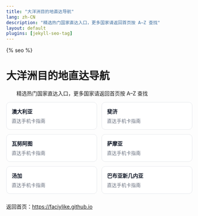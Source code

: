 ```yaml
---
title: "大洋洲目的地直达导航"
lang: zh-CN
description: "精选热门国家直达入口，更多国家请返回首页按 A–Z 查找"
layout: default
plugins: [jekyll-seo-tag]
---
```


{% seo %}
<style>.cards{display:grid;grid-template-columns:repeat(auto-fit,minmax(180px,1fr));gap:12px;margin:10px 0 24px;} .card{display:block;border:1px solid #e5e7eb;border-radius:10px;padding:14px;text-decoration:none;background:#fff;transition:box-shadow .2s;} .card:hover{box-shadow:0 6px 16px rgba(0,0,0,.08);} .card-title{font-weight:600;color:#111827;margin-bottom:6px;} .card-desc{color:#6b7280;font-size:13px;}</style>
# 大洋洲目的地直达导航

　　精选热门国家直达入口，更多国家请返回首页按 A–Z 查找

<div class="cards">
<a class="card" href="https://faciylike.github.io/australia-sim-guides"><div class="card-title">澳大利亚</div><div class="card-desc">直达手机卡指南</div></a>
<a class="card" href="https://faciylike.github.io/fiji-sim-guides"><div class="card-title">斐济</div><div class="card-desc">直达手机卡指南</div></a>
<a class="card" href="https://faciylike.github.io/vanuatu-sim-guides"><div class="card-title">瓦努阿图</div><div class="card-desc">直达手机卡指南</div></a>
<a class="card" href="https://faciylike.github.io/samoa-sim-guides"><div class="card-title">萨摩亚</div><div class="card-desc">直达手机卡指南</div></a>
<a class="card" href="https://faciylike.github.io/tonga-sim-guides"><div class="card-title">汤加</div><div class="card-desc">直达手机卡指南</div></a>
<a class="card" href="https://faciylike.github.io/papua-new-guinea-sim-guides"><div class="card-title">巴布亚新几内亚</div><div class="card-desc">直达手机卡指南</div></a>
</div>

返回首页：https://faciylike.github.io
